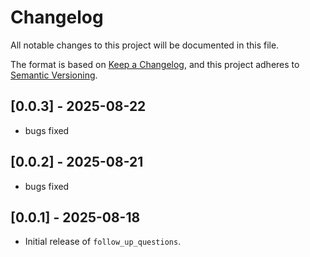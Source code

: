 # Changelog

All notable changes to this project will be documented in this file.

The format is based on [Keep a Changelog](https://keepachangelog.com/en/1.0.0/), 
and this project adheres to [Semantic Versioning](https://semver.org/spec/v2.0.0.html).

## [0.0.3] - 2025-08-22
- bugs fixed

## [0.0.2] - 2025-08-21
- bugs fixed

## [0.0.1] - 2025-08-18
- Initial release of `follow_up_questions`.